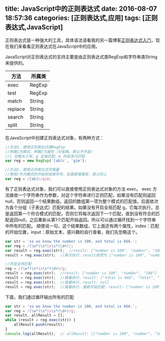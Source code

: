 title: JavaScript中的正则表达式
date: 2016-08-07 18:57:36
categories: [正则表达式,应用]
tags: [正则表达式,JavaScript]
---

正则表达式是一种强大的工具，具体语法请看我的另一篇博客[正则表达式入门](/2016/08/07/正则表达式入门/)，现在我们来看看正则表达式在JavaScript中的应用。

JavaScript对正则表达式的支持主要是由正则表达式类RegExp和字符串类String来提供的。

|  方法  |  所属类  |
| ------ | ------- |
|  exec  |  RegExp |  
|  test  |  RegExp  | 
|  match |  String |  
|  replace | String | 
|  search | String | 
|  split |  String | 

在JavaScript中创建正则表达式对象，有两种方式：
```js
//方法1，使用正则表达式类RegExp
//参数1为模式，参数2为属性（可省略，默认不开启）
//i 忽略大小写，g 全局匹配，m 开启多行匹配
var reg = new RegExp('[ab]c', 'gim');

//方法2，使用正则表达式字面量
//使用/作为模式的开始和结束符号，后面紧接属性，意义同上
var reg = /[ab]c/gim; 
```
有了正则表达式对象，我们可以直接使用正则表达式对象的方法 exec。
exec 方法接收一个字符串作为参数，对这个字符串进行正则匹配，如果没有匹配则返回null，否则返回一个结果数组。返回的数组第一项为整个模式的匹配值，后面依次为各个分组（子表达式）匹配的结果。如果没有开启全局匹配 g，它每次执行，总是返回第一个符合模式的匹配，否则它将每次返回下一个匹配，直到没有符合的匹配返回null，之后重新从第1个匹配开始返回。所以可以通过循环找到一个字符串中所有的匹配。
顺便说一句，这个结果数组，它上面还有两个属性，index：匹配的开始位置，input：原始文本，感兴趣的自行查看，我们先忽略这个。

```js
var str = 'so wo know the number is 100, and total is 666.';
var reg = /(\w*)\s*is\s*(\d+)/; 
var result = reg.exec(str);  //result: ["number is 100", "number", "100"]
result = reg.exec(str);  //再次执行，result依然为 ["number is 100", "number", "100"]

//开启全局匹配
reg = /(\w*)\s*is\s*(\d+)/g;
result = reg.exec(str);  //result: ["number is 100", "number", "100"]
result = reg.exec(str);  //接着执行，result: ["total is 666", "total", "666"]
result = reg.exec(str);  //接着执行，result: null
result = reg.exec(str);  //接着执行，重新开始匹配，result: ["number is 100", "number", "100"]
```
下面，我们通过循环输出所有的匹配
```js
var str = 'so wo know the number is 100, and total is 666.';
var reg = /(\w*)\s*is\s*(\d+)/g; 
var result, allResult = [];
while (result = reg.exec(str)) {
    allResult.push(result);			
}
console.log(allResult);  // allResult: [["number is 100", "number", "100"], ["total is 666", "total", "666"]]
```




